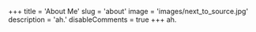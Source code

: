 +++
title = 'About Me'
slug = 'about'
image = 'images/next_to_source.jpg'
description = 'ah.'
disableComments = true
+++
ah.